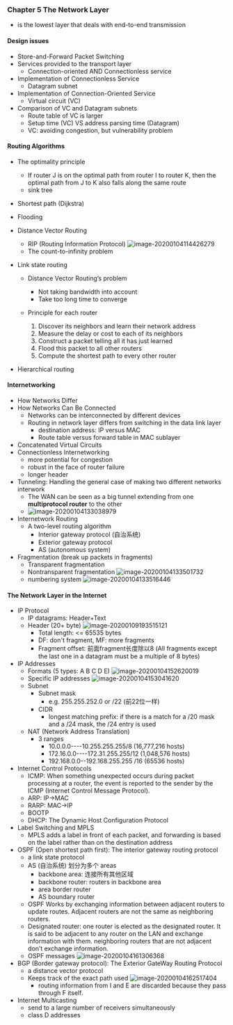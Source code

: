 ### Chapter 5  The Network Layer

* is the lowest layer that deals with end-to-end transmission

#### Design issues

* Store-and-Forward Packet Switching
* Services provided to the transport layer
  * Connection-oriented AND Connectionless service
* Implementation of Connectionless Service
  * Datagram subnet
* Implementation of Connection-Oriented Service
  * Virtual circuit (VC)
* Comparison of VC and Datagram subnets
  * Route table of VC is larger
  * Setup time (VC) VS address parsing time (Datagram)
  * VC: avoiding congestion, but vulnerability problem

#### Routing Algorithms

* The optimality principle

  * If router J is on the optimal path from router I to router K, then the optimal path from J to K also falls along the same route
  * sink tree
* Shortest path (Dijkstra)
* Flooding
* Distance Vector Routing

  * RIP (Routing Information Protocol)
    ![image-20200104114426279](assets/image-20200104114426279.png)
  * The count-to-infinity problem
* Link state routing

  * Distance Vector Routing’s problem 

    * Not taking bandwidth into account
    * Take too long time to converge

  * Principle for each router

    1. Discover its neighbors and learn their network address
    2. Measure the delay or cost to each of its neighbors
    3. Construct a packet telling all it has just learned
    4. Flood this packet to all other routers
    5. Compute the shortest path to every other router
* Hierarchical routing 

#### Internetworking

* How Networks Differ
* How Networks Can Be Connected
  * Networks can be interconnected by different devices
  * Routing in network layer differs from switching in the data link layer
    * destination address: IP versus MAC 
    * Route table versus forward table in MAC sublayer 
* Concatenated Virtual Circuits
* Connectionless Internetworking
  * more potential for congestion
  * robust in the face of router failure
  * longer header
* Tunneling: Handling the general case of making two different networks interwork
  * The WAN can be seen as a big tunnel extending from one **multiprotocol router** to the other
  * ![image-20200104133038979](assets/image-20200104133038979.png)
* Internetwork Routing
  * A two-level routing algorithm
    * Interior gateway protocol (自治系统)
    * Exterior gateway protocol
    * AS (autonomous system)
* Fragmentation (break up packets in fragments)
  * Transparent fragmentation
  * Nontransparent fragmentation
    ![image-20200104133501732](assets/image-20200104133501732.png)
  * numbering system 
    ![image-20200104133516446](assets/image-20200104133516446.png)

#### The Network Layer in the Internet

* IP Protocol
  * IP datagrams: Header+Text
  * Header (20+ byte)
    ![image-20200109193515121](assets/image-20200109193515121.png)
    * Total length: <= 65535 bytes
    * DF: don't fragment, MF: more fragments
    * Fragment offset: 前面fragment长度除以8 (All fragments except the last one in a datagram must be a multiple of 8 bytes)
* IP Addresses
  * Formats (5 types: A B C D E)
    ![image-20200104152620019](assets/image-20200104152620019.png)
  * Specific IP addresses
    ![image-20200104153041620](assets/image-20200104153041620.png)
  * Subnet
    * Subnet mask
      * e.g. 255.255.252.0 or /22 (前22位一样)
    * CIDR
      * longest matching prefix: if there is a match for a /20 mask and a /24 mask, the /24 entry is used
  * NAT (Network Address Translation)
    * 3 ranges
      * 10.0.0.0----10.255.255.255/8 (16,777,216 hosts)
      * 172.16.0.0----172.31.255.255/12 (1,048,576 hosts)
      * 192.168.0.0--192.168.255.255 /16 (65536 hosts)
* Internet Control Protocols
  * ICMP: When something unexpected occurs during packet processing at a router, the event is reported to the sender by the ICMP (Internet Control Message Protocol).
  * ARP: IP->MAC
  * RARP: MAC->IP
  * BOOTP
  * DHCP: The Dynamic Host Configuration Protocol
* Label Switching and MPLS
  * MPLS adds a label in front of each packet, and forwarding is based on the label rather than on the destination address
* OSPF (Open shortest path first): The interior gateway routing protocol
  * a link state protocol
  * AS (自治系统) 划分为多个 areas
    * backbone area: 连接所有其他区域
    * backbone router: routers in backbone area
    * area border router
    * AS boundary router
  * OSPF Works by exchanging information between adjacent routers to update routes. Adjacent routers are not the same as neighboring routers.
  * Designated router: one router is elected as the designated router. It is said to be adjacent to any router on the LAN and exchange information with them.  neighboring routers that are not adjacent don’t exchange information.
  * OSPF messages
    ![image-20200104161306368](assets/image-20200104161306368.png)
* BGP (Border gateway protocol): The Exterior GateWay Routing Protocol
  * a distance vector protocol
  * Keeps track of the exact path used
    ![image-20200104162517404](assets/image-20200104162517404.png)
    * routing information from I and E are discarded because they pass through F itself.
* Internet Multicasting
  * send to a large number of receivers simultaneously 
  * class D addresses


